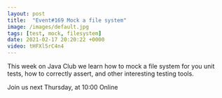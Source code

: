 ```yaml
---
layout: post
title:  "Event#169 Mock a file system"
image: /images/default.jpg
tags: [test, mock, filesystem]
date: 2021-02-17 20:20:22 +0000
video: tHFXl5rC4n4
---
```


This week on Java Club we learn how to mock a file system for you unit tests, how to correctly assert, and other interesting testing tools.

Join us next Thursday, at 10:00 Online
